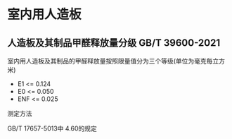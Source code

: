 # 室内用人造板

## 人造板及其制品甲醛释放量分级 GB/T 39600-2021

室内用人造板及其制品的甲醛释放量按照限量值分为三个等级(单位为毫克每立方米)

- E1 <= 0.124
- E0 <= 0.050
- ENF <= 0.025

测定方法

GB/T 17657-5013中 4.60的规定

